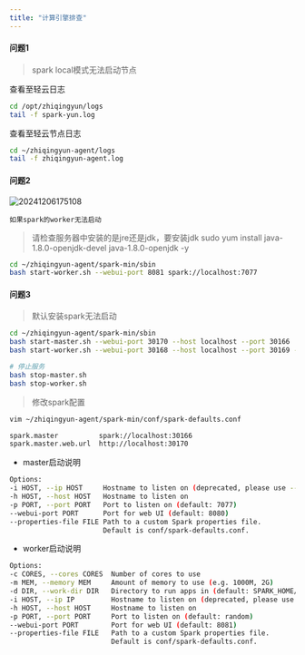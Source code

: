 ```yaml
---
title: "计算引擎排查"
---
```


#### 问题1

> spark local模式无法启动节点

查看至轻云日志

```bash
cd /opt/zhiqingyun/logs
tail -f spark-yun.log
```

查看至轻云节点日志

```bash
cd ~/zhiqingyun-agent/logs
tail -f zhiqingyun-agent.log
```

#### 问题2

![20241206175108](https://img.isxcode.com/picgo/20241206175108.png)

```log
如果spark的worker无法启动
```

> 请检查服务器中安装的是jre还是jdk，要安装jdk
> sudo yum install java-1.8.0-openjdk-devel java-1.8.0-openjdk -y

```bash
cd ~/zhiqingyun-agent/spark-min/sbin
bash start-worker.sh --webui-port 8081 spark://localhost:7077
```

#### 问题3

> 默认安装spark无法启动

```bash
cd ~/zhiqingyun-agent/spark-min/sbin
bash start-master.sh --webui-port 30170 --host localhost --port 30166
bash start-worker.sh --webui-port 30168 --host localhost --port 30169 -c 12 -m 20g spark://localhost:30166 

# 停止服务
bash stop-master.sh
bash stop-worker.sh
```

> 修改spark配置

```bash
vim ~/zhiqingyun-agent/spark-min/conf/spark-defaults.conf
```

```bash
spark.master          spark://localhost:30166
spark.master.web.url  http://localhost:30170
```

- master启动说明

```bash
Options:
-i HOST, --ip HOST     Hostname to listen on (deprecated, please use --host or -h) 
-h HOST, --host HOST   Hostname to listen on
-p PORT, --port PORT   Port to listen on (default: 7077)
--webui-port PORT      Port for web UI (default: 8080)
--properties-file FILE Path to a custom Spark properties file.
                       Default is conf/spark-defaults.conf.
```

- worker启动说明

```bash
Options:
-c CORES, --cores CORES  Number of cores to use
-m MEM, --memory MEM     Amount of memory to use (e.g. 1000M, 2G)
-d DIR, --work-dir DIR   Directory to run apps in (default: SPARK_HOME/work)
-i HOST, --ip IP         Hostname to listen on (deprecated, please use --host or -h)
-h HOST, --host HOST     Hostname to listen on
-p PORT, --port PORT     Port to listen on (default: random)
--webui-port PORT        Port for web UI (default: 8081)
--properties-file FILE   Path to a custom Spark properties file.
                         Default is conf/spark-defaults.conf. 
```